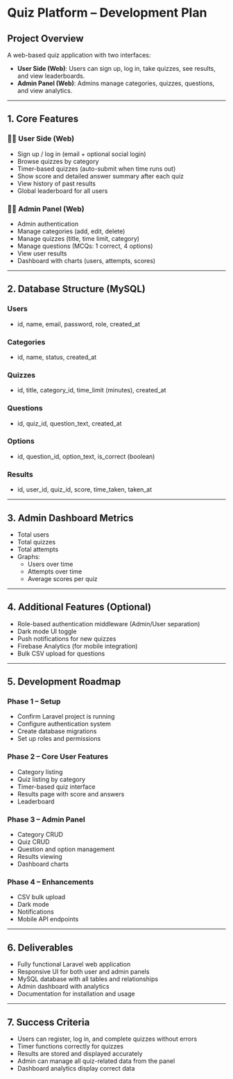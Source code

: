 # Quiz Platform – Development Plan

## Project Overview
A web-based quiz application with two interfaces:
- **User Side (Web)**: Users can sign up, log in, take quizzes, see results, and view leaderboards.
- **Admin Panel (Web)**: Admins manage categories, quizzes, questions, and view analytics.

---

## 1. Core Features

### 👨‍🎓 User Side (Web)
- Sign up / log in (email + optional social login)
- Browse quizzes by category
- Timer-based quizzes (auto-submit when time runs out)
- Show score and detailed answer summary after each quiz
- View history of past results
- Global leaderboard for all users

### 👨‍💻 Admin Panel (Web)
- Admin authentication
- Manage categories (add, edit, delete)
- Manage quizzes (title, time limit, category)
- Manage questions (MCQs: 1 correct, 4 options)
- View user results
- Dashboard with charts (users, attempts, scores)

---

## 2. Database Structure (MySQL)

### Users
- id, name, email, password, role, created_at

### Categories
- id, name, status, created_at

### Quizzes
- id, title, category_id, time_limit (minutes), created_at

### Questions
- id, quiz_id, question_text, created_at

### Options
- id, question_id, option_text, is_correct (boolean)

### Results
- id, user_id, quiz_id, score, time_taken, taken_at

---

## 3. Admin Dashboard Metrics
- Total users
- Total quizzes
- Total attempts
- Graphs:  
  - Users over time  
  - Attempts over time  
  - Average scores per quiz

---

## 4. Additional Features (Optional)
- Role-based authentication middleware (Admin/User separation)
- Dark mode UI toggle
- Push notifications for new quizzes
- Firebase Analytics (for mobile integration)
- Bulk CSV upload for questions

---

## 5. Development Roadmap

### Phase 1 – Setup
- Confirm Laravel project is running
- Configure authentication system
- Create database migrations
- Set up roles and permissions

### Phase 2 – Core User Features
- Category listing
- Quiz listing by category
- Timer-based quiz interface
- Results page with score and answers
- Leaderboard

### Phase 3 – Admin Panel
- Category CRUD
- Quiz CRUD
- Question and option management
- Results viewing
- Dashboard charts

### Phase 4 – Enhancements
- CSV bulk upload
- Dark mode
- Notifications
- Mobile API endpoints

---

## 6. Deliverables
- Fully functional Laravel web application
- Responsive UI for both user and admin panels
- MySQL database with all tables and relationships
- Admin dashboard with analytics
- Documentation for installation and usage

---

## 7. Success Criteria
- Users can register, log in, and complete quizzes without errors
- Timer functions correctly for quizzes
- Results are stored and displayed accurately
- Admin can manage all quiz-related data from the panel
- Dashboard analytics display correct data

